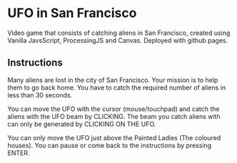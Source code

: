 # UFO in San Francisco

Video game that consists of catching aliens in San Francisco, created using Vanilla JavsScript, ProcessingJS and Canvas. Deployed with github pages.


## Instructions

Many aliens are lost in the city of San Francisco. Your mission is to help them to go back home. You have to catch the required number of aliens in less than 30 seconds.

You can move the UFO with the cursor (mouse/touchpad) and catch the aliens with the UFO beam by CLICKING. The beam you catch aliens with can only be generated by CLICKING ON THE UFO.

You can only move the UFO just above the Painted Ladies (The coloured houses). You can pause or come back to the instructions by pressing ENTER.
